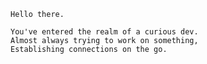 `Hello there.`

`You've entered the realm of a curious dev.`<br>
`Almost always trying to work on something,`<br> 
`Establishing connections on the go.`  
<!---
preet-adhikari/preet-adhikari is a ✨ special ✨ repository because its `README.md` (this file) appears on your GitHub profile.
You can click the Preview link to take a look at your changes.
--->
